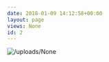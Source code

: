 ```yaml
---
date: 2018-01-09 14:12:58+00:00
layout: page
views: None
id: 2
---
```




![/uploads/None](/uploads/None)
